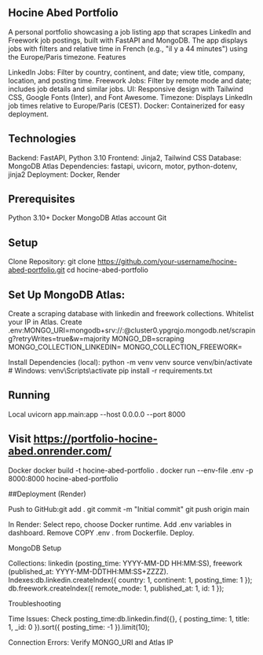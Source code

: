 ## Hocine Abed Portfolio
A personal portfolio showcasing a job listing app that scrapes LinkedIn and Freework job postings, built with FastAPI and MongoDB. The app displays jobs with filters and relative time in French (e.g., "il y a 44 minutes") using the Europe/Paris timezone.
Features

LinkedIn Jobs: Filter by country, continent, and date; view title, company, location, and posting time.
Freework Jobs: Filter by remote mode and date; includes job details and similar jobs.
UI: Responsive design with Tailwind CSS, Google Fonts (Inter), and Font Awesome.
Timezone: Displays LinkedIn job times relative to Europe/Paris (CEST).
Docker: Containerized for easy deployment.

## Technologies

Backend: FastAPI, Python 3.10
Frontend: Jinja2, Tailwind CSS
Database: MongoDB Atlas
Dependencies: fastapi, uvicorn, motor, python-dotenv, jinja2
Deployment: Docker, Render

## Prerequisites

Python 3.10+
Docker
MongoDB Atlas account
Git

## Setup

Clone Repository:
git clone https://github.com/your-username/hocine-abed-portfolio.git
cd hocine-abed-portfolio


## Set Up MongoDB Atlas:

Create a scraping database with linkedin and freework collections.
Whitelist your IP in Atlas.
Create .env:MONGO_URI=mongodb+srv://<username>:<password>@cluster0.ypgrqjo.mongodb.net/scraping?retryWrites=true&w=majority
MONGO_DB=scraping
MONGO_COLLECTION_LINKEDIN=
MONGO_COLLECTION_FREEWORK=




Install Dependencies (local):
python -m venv venv
source venv/bin/activate  # Windows: venv\Scripts\activate
pip install -r requirements.txt



## Running
Local
uvicorn app.main:app --host 0.0.0.0 --port 8000

## Visit https://portfolio-hocine-abed.onrender.com/
Docker
docker build -t hocine-abed-portfolio .
docker run --env-file .env -p 8000:8000 hocine-abed-portfolio

##Deployment (Render)

Push to GitHub:git add .
git commit -m "Initial commit"
git push origin main


In Render:
Select repo, choose Docker runtime.
Add .env variables in dashboard.
Remove COPY .env . from Dockerfile.
Deploy.



MongoDB Setup

Collections: linkedin (posting_time: YYYY-MM-DD HH:MM:SS), freework (published_at: YYYY-MM-DDTHH:MM:SS+ZZZZ).
Indexes:db.linkedin.createIndex({ country: 1, continent: 1, posting_time: 1 });
db.freework.createIndex({ remote_mode: 1, published_at: 1, id: 1 });



Troubleshooting

Time Issues: Check posting_time:db.linkedin.find({}, { posting_time: 1, title: 1, _id: 0 }).sort({ posting_time: -1 }).limit(10);


Connection Errors: Verify MONGO_URI and Atlas IP
